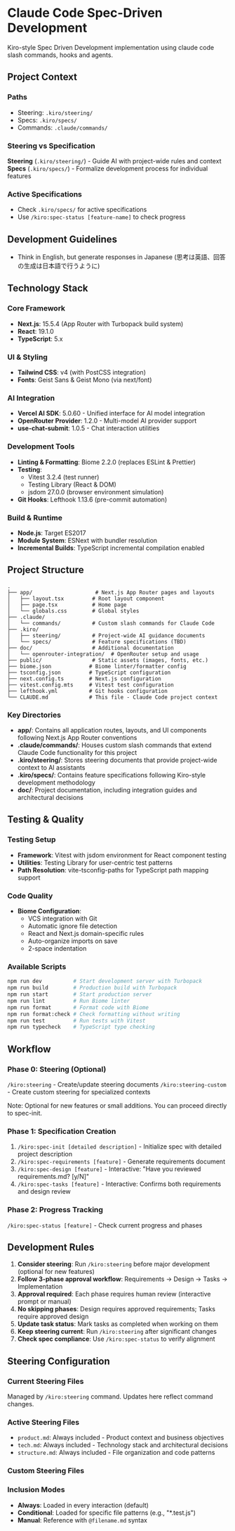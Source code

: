 # Claude Code Spec-Driven Development

Kiro-style Spec Driven Development implementation using claude code slash commands, hooks and agents.

## Project Context

### Paths
- Steering: `.kiro/steering/`
- Specs: `.kiro/specs/`
- Commands: `.claude/commands/`

### Steering vs Specification

**Steering** (`.kiro/steering/`) - Guide AI with project-wide rules and context
**Specs** (`.kiro/specs/`) - Formalize development process for individual features

### Active Specifications
- Check `.kiro/specs/` for active specifications
- Use `/kiro:spec-status [feature-name]` to check progress

## Development Guidelines
- Think in English, but generate responses in Japanese (思考は英語、回答の生成は日本語で行うように)

## Technology Stack

### Core Framework
- **Next.js**: 15.5.4 (App Router with Turbopack build system)
- **React**: 19.1.0
- **TypeScript**: 5.x

### UI & Styling
- **Tailwind CSS**: v4 (with PostCSS integration)
- **Fonts**: Geist Sans & Geist Mono (via next/font)

### AI Integration
- **Vercel AI SDK**: 5.0.60 - Unified interface for AI model integration
- **OpenRouter Provider**: 1.2.0 - Multi-model AI provider support
- **use-chat-submit**: 1.0.5 - Chat interaction utilities

### Development Tools
- **Linting & Formatting**: Biome 2.2.0 (replaces ESLint & Prettier)
- **Testing**:
  - Vitest 3.2.4 (test runner)
  - Testing Library (React & DOM)
  - jsdom 27.0.0 (browser environment simulation)
- **Git Hooks**: Lefthook 1.13.6 (pre-commit automation)

### Build & Runtime
- **Node.js**: Target ES2017
- **Module System**: ESNext with bundler resolution
- **Incremental Builds**: TypeScript incremental compilation enabled

## Project Structure

```
.
├── app/                    # Next.js App Router pages and layouts
│   ├── layout.tsx         # Root layout component
│   ├── page.tsx           # Home page
│   └── globals.css        # Global styles
├── .claude/
│   └── commands/          # Custom slash commands for Claude Code
├── .kiro/
│   ├── steering/          # Project-wide AI guidance documents
│   └── specs/             # Feature specifications (TBD)
├── doc/                   # Additional documentation
│   └── openrouter-integration/  # OpenRouter setup and usage
├── public/                # Static assets (images, fonts, etc.)
├── biome.json            # Biome linter/formatter config
├── tsconfig.json         # TypeScript configuration
├── next.config.ts        # Next.js configuration
├── vitest.config.mts     # Vitest test configuration
├── lefthook.yml          # Git hooks configuration
└── CLAUDE.md             # This file - Claude Code project context
```

### Key Directories

- **app/**: Contains all application routes, layouts, and UI components following Next.js App Router conventions
- **.claude/commands/**: Houses custom slash commands that extend Claude Code functionality for this project
- **.kiro/steering/**: Stores steering documents that provide project-wide context to AI assistants
- **.kiro/specs/**: Contains feature specifications following Kiro-style development methodology
- **doc/**: Project documentation, including integration guides and architectural decisions

## Testing & Quality

### Testing Setup
- **Framework**: Vitest with jsdom environment for React component testing
- **Utilities**: Testing Library for user-centric test patterns
- **Path Resolution**: vite-tsconfig-paths for TypeScript path mapping support

### Code Quality
- **Biome Configuration**:
  - VCS integration with Git
  - Automatic ignore file detection
  - React and Next.js domain-specific rules
  - Auto-organize imports on save
  - 2-space indentation

### Available Scripts
```bash
npm run dev          # Start development server with Turbopack
npm run build        # Production build with Turbopack
npm run start        # Start production server
npm run lint         # Run Biome linter
npm run format       # Format code with Biome
npm run format:check # Check formatting without writing
npm run test         # Run tests with Vitest
npm run typecheck    # TypeScript type checking
```

## Workflow

### Phase 0: Steering (Optional)
`/kiro:steering` - Create/update steering documents
`/kiro:steering-custom` - Create custom steering for specialized contexts

Note: Optional for new features or small additions. You can proceed directly to spec-init.

### Phase 1: Specification Creation
1. `/kiro:spec-init [detailed description]` - Initialize spec with detailed project description
2. `/kiro:spec-requirements [feature]` - Generate requirements document
3. `/kiro:spec-design [feature]` - Interactive: "Have you reviewed requirements.md? [y/N]"
4. `/kiro:spec-tasks [feature]` - Interactive: Confirms both requirements and design review

### Phase 2: Progress Tracking
`/kiro:spec-status [feature]` - Check current progress and phases

## Development Rules
1. **Consider steering**: Run `/kiro:steering` before major development (optional for new features)
2. **Follow 3-phase approval workflow**: Requirements → Design → Tasks → Implementation
3. **Approval required**: Each phase requires human review (interactive prompt or manual)
4. **No skipping phases**: Design requires approved requirements; Tasks require approved design
5. **Update task status**: Mark tasks as completed when working on them
6. **Keep steering current**: Run `/kiro:steering` after significant changes
7. **Check spec compliance**: Use `/kiro:spec-status` to verify alignment

## Steering Configuration

### Current Steering Files
Managed by `/kiro:steering` command. Updates here reflect command changes.

### Active Steering Files
- `product.md`: Always included - Product context and business objectives
- `tech.md`: Always included - Technology stack and architectural decisions
- `structure.md`: Always included - File organization and code patterns

### Custom Steering Files
<!-- Added by /kiro:steering-custom command -->
<!-- Format:
- `filename.md`: Mode - Pattern(s) - Description
  Mode: Always|Conditional|Manual
  Pattern: File patterns for Conditional mode
-->

### Inclusion Modes
- **Always**: Loaded in every interaction (default)
- **Conditional**: Loaded for specific file patterns (e.g., "*.test.js")
- **Manual**: Reference with `@filename.md` syntax

